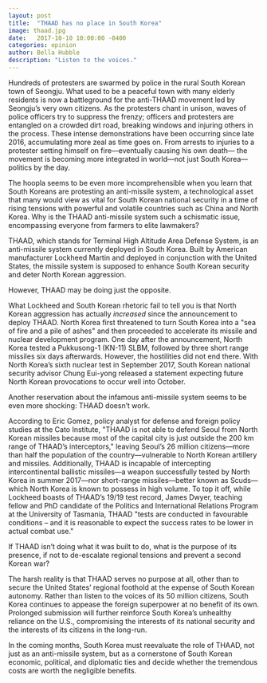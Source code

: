 ```yaml
---
layout: post
title:  "THAAD has no place in South Korea"
image: thaad.jpg
date:   2017-10-10 10:00:00 -0400
categories: opinion
author: Bella Hubble
description: "Listen to the voices."
---
```

Hundreds of protesters are swarmed by police in the rural South Korean town of Seongju. What used to be a peaceful town with many elderly residents is now a battleground for the anti-THAAD movement led by Seongju’s very own citizens. As the protesters chant in unison, waves of police officers try to suppress the frenzy; officers and protesters are entangled on a crowded dirt road, breaking windows and injuring others in the process. These intense demonstrations have been occurring since late 2016, accumulating more zeal as time goes on. From arrests to injuries to a protester setting himself on fire—eventually causing his own death— the movement is becoming more integrated in world—not just South Korea—politics by the day.

The hoopla seems to be even more incomprehensible when you learn that South Koreans are protesting an anti-missile system, a technological asset that many would view as vital for South Korean national security in a time of rising tensions with powerful and volatile countries such as China and North Korea. Why is the THAAD anti-missile system such a schismatic issue, encompassing everyone from farmers to elite lawmakers?

THAAD, which stands for Terminal High Altitude Area Defense System, is an anti-missile system currently deployed in South Korea. Built by American manufacturer Lockheed Martin and deployed in conjunction with the United States, the missile system is supposed to enhance South Korean security and deter North Korean aggression.

However, THAAD may be doing just the opposite.

What Lockheed and South Korean rhetoric fail to tell you is that North Korean aggression has actually _increased_ since the announcement to deploy THAAD. North Korea first threatened to turn South Korea into a "sea of fire and a pile of ashes" and then proceeded to accelerate its missile and nuclear development program. One day after the announcement, North Korea tested a Pukkusong-1 (KN-11) SLBM, followed by three short range missiles six days afterwards. However, the hostilities did not end there. With North Korea’s sixth nuclear test in September 2017, South Korean national security advisor Chung Eui-yong released a statement expecting future North Korean provocations to occur well into October.

Another reservation about the infamous anti-missile system seems to be even more shocking: THAAD doesn’t work.

According to Eric Gomez, policy analyst for defense and foreign policy studies at the Cato Institute, "THAAD is not able to defend Seoul from North Korean missiles because most of the capital city is just outside the 200 km range of THAAD’s interceptors," leaving Seoul’s 26 million citizens—more than half the population of the country—vulnerable to North Korean artillery and missiles. Additionally, THAAD is incapable of intercepting intercontinental ballistic missiles—a weapon successfully tested by North Korea in summer 2017—nor short-range missiles—better known as Scuds—which North Korea is known to possess in high volume. To top it off, while Lockheed boasts of THAAD’s 19/19 test record, James Dwyer, teaching fellow and PhD candidate of the Politics and International Relations Program at the University of Tasmania, THAAD "tests are conducted in favourable conditions – and it is reasonable to expect the success rates to be lower in actual combat use."

If THAAD isn’t doing what it was built to do, what is the purpose of its presence, if not to de-escalate regional tensions and prevent a second Korean war?  

The harsh reality is that THAAD serves no purpose at all, other than to secure the United States’ regional foothold at the expense of South Korean autonomy. Rather than listen to the voices of its 50 million citizens, South Korea continues to appease the foreign superpower at no benefit of its own. Prolonged submission will further reinforce South Korea’s unhealthy reliance on the U.S., compromising the interests of its national security and the interests of its citizens in the long-run.

In the coming months, South Korea must reevaluate the role of THAAD, not just as an anti-missile system, but as a cornerstone of South Korean economic, political, and diplomatic ties and decide whether the tremendous costs are worth the negligible benefits.
